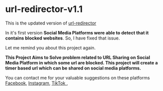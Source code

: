 # url-redirector-v1.1

This is the updated version of [url-redirector](https://github.com/nishantshah977/url-redirector)

In it's first version **Social Media Platforms were able to detect that it contains blocked websites**. So,
I have fixed that issue.

Let me remind you about this project again.

**This Project Aims to Solve problem related to URL Sharing on Social Media Platform in which some url are blocked. This project will create a timer based url which can be shared on social media platforms.**

You can contact me for your valuable suggestions on these platforms
[Facebook](https://www.facebook.com/nepalinishantshah), 
[Instagram](https://instagram.com/nis_hantshah), 
[TikTok ](https://tiktok.com/@nis_hantshah),
